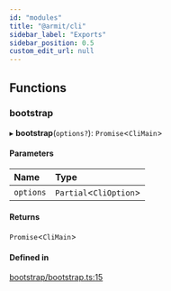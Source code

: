 ```yaml
---
id: "modules"
title: "@armit/cli"
sidebar_label: "Exports"
sidebar_position: 0.5
custom_edit_url: null
---
```


## Functions

### bootstrap

▸ **bootstrap**(`options?`): `Promise`<`CliMain`\>

#### Parameters

| Name      | Type                    |
| :-------- | :---------------------- |
| `options` | `Partial`<`CliOption`\> |

#### Returns

`Promise`<`CliMain`\>

#### Defined in

[bootstrap/bootstrap.ts:15](https://github.com/armitjs/armit/blob/84b6bb8/packages/cli/src/bootstrap/bootstrap.ts#L15)
